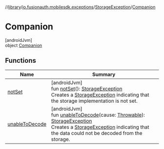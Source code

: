 //[library](../../../../index.md)/[io.fusionauth.mobilesdk.exceptions](../../index.md)/[StorageException](../index.md)/[Companion](index.md)

# Companion

[androidJvm]\
object [Companion](index.md)

## Functions

| Name | Summary |
|---|---|
| [notSet](not-set.md) | [androidJvm]<br>fun [notSet](not-set.md)(): [StorageException](../index.md)<br>Creates a [StorageException](../index.md) indicating that the storage implementation is not set. |
| [unableToDecode](unable-to-decode.md) | [androidJvm]<br>fun [unableToDecode](unable-to-decode.md)(cause: [Throwable](https://kotlinlang.org/api/latest/jvm/stdlib/kotlin/-throwable/index.html)): [StorageException](../index.md)<br>Creates a [StorageException](../index.md) indicating that the data could not be decoded from the storage. |
